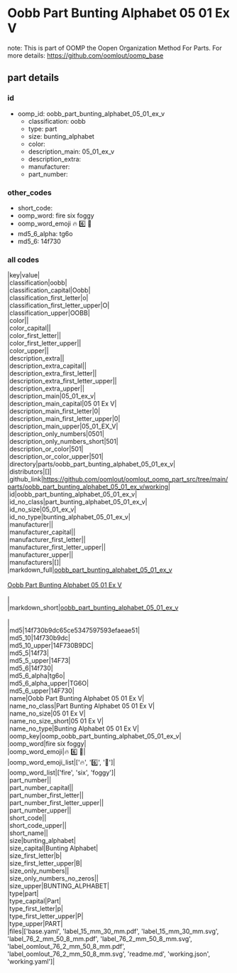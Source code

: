 # Oobb Part Bunting Alphabet 05 01 Ex V  

note: This is part of OOMP the Oopen Organization Method For Parts. For more details: https://github.com/oomlout/oomp_base

##  part details





### id
* oomp_id: oobb_part_bunting_alphabet_05_01_ex_v
  * classification: oobb
  * type: part
  * size: bunting_alphabet
  * color: 
  * description_main: 05_01_ex_v
  * description_extra: 
  * manufacturer: 
  * part_number: 

### other_codes
* short_code: 
* oomp_word: fire six foggy
* oomp_word_emoji :fire: :six: :foggy:
* md5_6_alpha: tg6o
* md5_6: 14f730

### all codes 
|key|value|  
|classification|oobb|  
|classification_capital|Oobb|  
|classification_first_letter|o|  
|classification_first_letter_upper|O|  
|classification_upper|OOBB|  
|color||  
|color_capital||  
|color_first_letter||  
|color_first_letter_upper||  
|color_upper||  
|description_extra||  
|description_extra_capital||  
|description_extra_first_letter||  
|description_extra_first_letter_upper||  
|description_extra_upper||  
|description_main|05_01_ex_v|  
|description_main_capital|05 01 Ex V|  
|description_main_first_letter|0|  
|description_main_first_letter_upper|0|  
|description_main_upper|05_01_EX_V|  
|description_only_numbers|0501|  
|description_only_numbers_short|501|  
|description_or_color|501|  
|description_or_color_upper|501|  
|directory|parts/oobb_part_bunting_alphabet_05_01_ex_v|  
|distributors|[]|  
|github_link|https://github.com/oomlout/oomlout_oomp_part_src/tree/main/parts/oobb_part_bunting_alphabet_05_01_ex_v/working|  
|id|oobb_part_bunting_alphabet_05_01_ex_v|  
|id_no_class|part_bunting_alphabet_05_01_ex_v|  
|id_no_size|05_01_ex_v|  
|id_no_type|bunting_alphabet_05_01_ex_v|  
|manufacturer||  
|manufacturer_capital||  
|manufacturer_first_letter||  
|manufacturer_first_letter_upper||  
|manufacturer_upper||  
|manufacturers|[]|  
|markdown_full|[oobb_part_bunting_alphabet_05_01_ex_v](https://github.com/oomlout/oomlout_oomp_part_src/tree/main/parts/oobb_part_bunting_alphabet_05_01_ex_v/working)<br>[](https://github.com/oomlout/oomlout_oomp_part_src/tree/main/parts/oobb_part_bunting_alphabet_05_01_ex_v/working)<br>[Oobb Part Bunting Alphabet 05 01 Ex V](https://github.com/oomlout/oomlout_oomp_part_src/tree/main/parts/oobb_part_bunting_alphabet_05_01_ex_v/working)<br><br>|  
|markdown_short|[oobb_part_bunting_alphabet_05_01_ex_v](https://github.com/oomlout/oomlout_oomp_part_src/tree/main/parts/oobb_part_bunting_alphabet_05_01_ex_v/working)<br><br>|  
|md5|14f730b9dc65ce5347597593efaeae51|  
|md5_10|14f730b9dc|  
|md5_10_upper|14F730B9DC|  
|md5_5|14f73|  
|md5_5_upper|14F73|  
|md5_6|14f730|  
|md5_6_alpha|tg6o|  
|md5_6_alpha_upper|TG6O|  
|md5_6_upper|14F730|  
|name|Oobb Part Bunting Alphabet 05 01 Ex V|  
|name_no_class|Part Bunting Alphabet 05 01 Ex V|  
|name_no_size|05 01 Ex V|  
|name_no_size_short|05 01 Ex V|  
|name_no_type|Bunting Alphabet 05 01 Ex V|  
|oomp_key|oomp_oobb_part_bunting_alphabet_05_01_ex_v|  
|oomp_word|fire six foggy|  
|oomp_word_emoji|:fire: :six: :foggy:|  
|oomp_word_emoji_list|[':fire:', ':six:', ':foggy:']|  
|oomp_word_list|['fire', 'six', 'foggy']|  
|part_number||  
|part_number_capital||  
|part_number_first_letter||  
|part_number_first_letter_upper||  
|part_number_upper||  
|short_code||  
|short_code_upper||  
|short_name||  
|size|bunting_alphabet|  
|size_capital|Bunting Alphabet|  
|size_first_letter|b|  
|size_first_letter_upper|B|  
|size_only_numbers||  
|size_only_numbers_no_zeros||  
|size_upper|BUNTING_ALPHABET|  
|type|part|  
|type_capital|Part|  
|type_first_letter|p|  
|type_first_letter_upper|P|  
|type_upper|PART|  
|files|['base.yaml', 'label_15_mm_30_mm.pdf', 'label_15_mm_30_mm.svg', 'label_76_2_mm_50_8_mm.pdf', 'label_76_2_mm_50_8_mm.svg', 'label_oomlout_76_2_mm_50_8_mm.pdf', 'label_oomlout_76_2_mm_50_8_mm.svg', 'readme.md', 'working.json', 'working.yaml']|  
